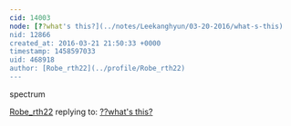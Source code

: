 ```yaml
---
cid: 14003
node: [??what's this?](../notes/Leekanghyun/03-20-2016/what-s-this)
nid: 12866
created_at: 2016-03-21 21:50:33 +0000
timestamp: 1458597033
uid: 468918
author: [Robe_rth22](../profile/Robe_rth22)
---
```


spectrum

[Robe_rth22](../profile/Robe_rth22) replying to: [??what's this?](../notes/Leekanghyun/03-20-2016/what-s-this)

